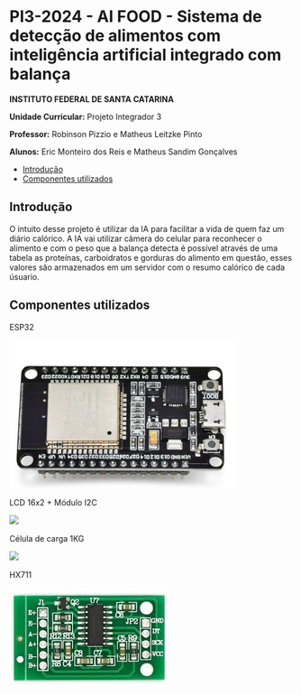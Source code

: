 # PI3-2024 - AI FOOD -  Sistema de detecção de alimentos com inteligência artificial integrado com balança

**INSTITUTO FEDERAL DE SANTA CATARINA**

**Unidade Curricular:**  Projeto Integrador 3 

**Professor:**  Robinson Pizzio e Matheus Leitzke Pinto 

**Alunos:**  Eric Monteiro dos Reis e Matheus Sandim Gonçalves

* [Introdução](#introdução)
* [Componentes utilizados](#componentes-utilizados)

  
## Introdução
O intuito desse projeto é utilizar da IA para facilitar a vida de quem faz um diário calórico. A IA vai utilizar câmera do celular para reconhecer o alimento e com o peso que a balança detecta é possível através de uma tabela as proteínas, carboidratos e gorduras do alimento em questão, esses valores são armazenados em um servidor com o resumo calórico de cada úsuario. 

## Componentes utilizados

ESP32

![](https://github.com/suzuki1994/PI3-2024/blob/main/Figuras/ESP32.png)

LCD 16x2 + Módulo I2C

![](https://github.com/suzuki1994/PI3-2024/blob/main/Figuras/LCD%2016x2%20m%C3%B3dulo%20I2C.png)

Célula de carga 1KG

![](https://github.com/suzuki1994/PI3-2024/blob/main/Figuras/C%C3%A9lula%20de%20carga.png)

HX711

![](https://github.com/suzuki1994/PI3-2024/blob/main/Figuras/HX711.jpg)
